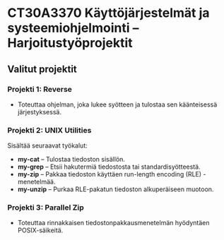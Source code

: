 # CT30A3370 Käyttöjärjestelmät ja systeemiohjelmointi – Harjoitustyöprojektit

## **Valitut projektit**
### **Projekti 1: Reverse**
- Toteuttaa ohjelman, joka lukee syötteen ja tulostaa sen käänteisessä järjestyksessä.

### **Projekti 2: UNIX Utilities**
Sisältää seuraavat työkalut:
- **my-cat** – Tulostaa tiedoston sisällön.
- **my-grep** – Etsii hakutermiä tiedostosta tai standardisyötteestä.
- **my-zip** – Pakkaa tiedoston käyttäen run-length encoding (RLE) -menetelmää.
- **my-unzip** – Purkaa RLE-pakatun tiedoston alkuperäiseen muotoon.

### **Projekti 3: Parallel Zip**
- Toteuttaa rinnakkaisen tiedostonpakkausmenetelmän hyödyntäen POSIX-säikeitä.
